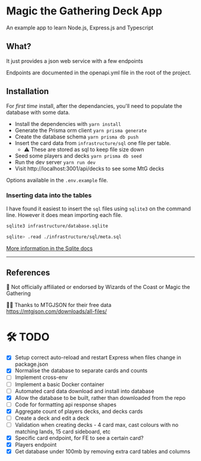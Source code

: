 # Magic the Gathering Deck App
An example app to learn Node.js, Express.js and Typescript

## What?
It just provides a json web service with a few endpoints

Endpoints are documented in the openapi.yml file in the root of the project.

## Installation
For *first time* install, after the dependancies, you'll need to populate the database with some data.

* Install the dependencies with `yarn install`
* Generate the Prisma orm client `yarn prisma generate`
* Create the database schema `yarn prisma db push`
* Insert the card data from `infrastructure/sql` one file per table.
  * :warning: These are stored as sql to keep file size down
* Seed some players and decks `yarn prisma db seed`
* Run the dev server `yarn run dev`
* Visit http://localhost:3001/api/decks to see some MtG decks

Options available in the `.env.example` file.

### Inserting data into the tables
I have found it easiest to insert the `sql` files using `sqlite3` on the command line. However 
it does mean importing each file.

```bash
sqlite3 infrastructure/database.sqlite

sqlite> .read ./infrastructure/sql/meta.sql
```

[More information in the Sqlite docs](https://www.sqlite.org/cli.html#reading_sql_from_a_file)

----
## References

:no_good: Not officially affiliated or endorsed by Wizards of the Coast or Magic the Gathering

:bowing_man: Thanks to MTGJSON for their free data https://mtgjson.com/downloads/all-files/


# :hammer_and_wrench: TODO
 - [x] Setup correct auto-reload and restart Express when files change in package.json
 - [x] Normalise the database to separate cards and counts
 - [ ] Implement cross-env
 - [ ] Implement a basic Docker container
 - [ ] Automated card data download and install into database
 - [x] Allow the database to be built, rather than downloaded from the repo
 - [ ] Code for formatting api response shapes
 - [x] Aggregate count of players decks, and decks cards
 - [ ] Create a deck and edit a deck
 - [ ] Validation when creating decks - 4 card max, cast colours with no matching lands, 15 card sideboard, etc
 - [x] Specific card endpoint, for FE to see a certain card?
 - [x] Players endpoint
 - [x] Get database under 100mb by removing extra card tables and columns
